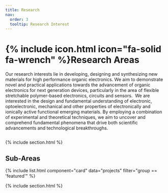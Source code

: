 ```yaml
---
title: Research
nav:
  order: 3
  tooltip: Research Interest
---
```


# {% include icon.html icon="fa-solid fa-wrench" %}Research Areas

Our research interests lie in developing, designing and synthesizing new materials for high performance organic electronics. We aim to demonstrate novel and practical applications towards the advancement of organic electronics for next generation devices, particularly in the area of flexible stretchable polymer-based electronics, circuits and sensors.  We are interested in the design and fundamental understanding of electronic, optoelectronic, mechanical and other properties of electronically and ionically active functional emerging materials. By employing a combination of experimental and theoretical techniques, we aim to uncover and comprehend fundamental phenomena that drive both scientific advancements and technological breakthroughs.

<img src="https://cdn.prod.website-files.com/66810e9a58f4a33a0e4c9c64/66a366de663a611eefa17d59_Research%20Area%201A.jpg" sizes="(max-width: 767px) 100vw, (max-width: 991px) 95vw, 940px" srcset="https://cdn.prod.website-files.com/66810e9a58f4a33a0e4c9c64/66a366de663a611eefa17d59_Research%20Area%201A-p-500.jpg 500w, https://cdn.prod.website-files.com/66810e9a58f4a33a0e4c9c64/66a366de663a611eefa17d59_Research%20Area%201A-p-800.jpg 800w, https://cdn.prod.website-files.com/66810e9a58f4a33a0e4c9c64/66a366de663a611eefa17d59_Research%20Area%201A-p-1080.jpg 1080w, https://cdn.prod.website-files.com/66810e9a58f4a33a0e4c9c64/66a366de663a611eefa17d59_Research%20Area%201A-p-1600.jpg 1600w, https://cdn.prod.website-files.com/66810e9a58f4a33a0e4c9c64/66a366de663a611eefa17d59_Research%20Area%201A-p-2000.jpg 2000w, https://cdn.prod.website-files.com/66810e9a58f4a33a0e4c9c64/66a366de663a611eefa17d59_Research%20Area%201A-p-2600.jpg 2600w, https://cdn.prod.website-files.com/66810e9a58f4a33a0e4c9c64/66a366de663a611eefa17d59_Research%20Area%201A-p-3200.jpg 3200w, https://cdn.prod.website-files.com/66810e9a58f4a33a0e4c9c64/66a366de663a611eefa17d59_Research%20Area%201A.jpg 3755w" alt="">


{% include section.html %}

## Sub-Areas

{% include list.html component="card" data="projects" filter="group == 'featured'" %}

{% include section.html %}

